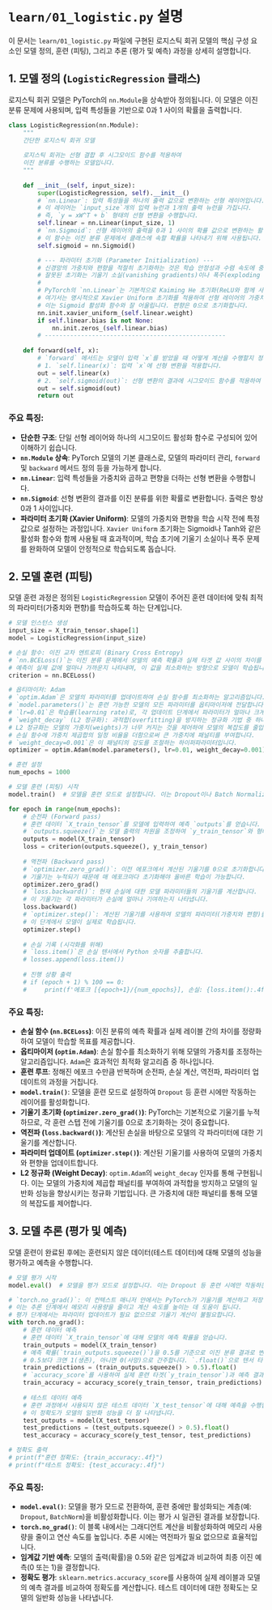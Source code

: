 # `learn/01_logistic.py` 설명

이 문서는 `learn/01_logistic.py` 파일에 구현된 로지스틱 회귀 모델의 핵심 구성 요소인 모델 정의, 훈련 (피팅), 그리고 추론 (평가 및 예측) 과정을 상세히 설명합니다.

## 1. 모델 정의 (`LogisticRegression` 클래스)

로지스틱 회귀 모델은 PyTorch의 `nn.Module`을 상속받아 정의됩니다. 이 모델은 이진 분류 문제에 사용되며, 입력 특성들을 기반으로 0과 1 사이의 확률을 출력합니다.

```python
class LogisticRegression(nn.Module):
    """
    간단한 로지스틱 회귀 모델
    
    로지스틱 회귀는 선형 결합 후 시그모이드 함수를 적용하여
    이진 분류를 수행하는 모델입니다.
    """
    
    def __init__(self, input_size):
        super(LogisticRegression, self).__init__()
        # `nn.Linear`: 입력 특성들을 하나의 출력 값으로 변환하는 선형 레이어입니다.
        # 이 레이어는 `input_size`개의 입력 뉴런과 1개의 출력 뉴런을 가집니다.
        # 즉, `y = xW^T + b` 형태의 선형 변환을 수행합니다.
        self.linear = nn.Linear(input_size, 1)
        # `nn.Sigmoid`: 선형 레이어의 출력을 0과 1 사이의 확률 값으로 변환하는 활성화 함수입니다.
        # 이 함수는 이진 분류 문제에서 클래스에 속할 확률을 나타내기 위해 사용됩니다.
        self.sigmoid = nn.Sigmoid()

        # --- 파라미터 초기화 (Parameter Initialization) ---
        # 신경망의 가중치와 편향을 적절히 초기화하는 것은 학습 안정성과 수렴 속도에 중요합니다.
        # 잘못된 초기화는 기울기 소실(vanishing gradients)이나 폭주(exploding gradients) 문제를 야기할 수 있습니다.
        #
        # PyTorch의 `nn.Linear`는 기본적으로 Kaiming He 초기화(ReLU와 함께 사용 시 적합)나 Xavier/Glorot 초기화(Sigmoid/Tanh와 함께 사용 시 적합)를 사용합니다.
        # 여기서는 명시적으로 Xavier Uniform 초기화를 적용하여 선형 레이어의 가중치를 초기화합니다.
        # 이는 Sigmoid 활성화 함수와 잘 어울립니다. 편향은 0으로 초기화합니다.
        nn.init.xavier_uniform_(self.linear.weight)
        if self.linear.bias is not None:
            nn.init.zeros_(self.linear.bias)
        # --------------------------------------------------
    
    def forward(self, x):
        # `forward` 메서드는 모델이 입력 `x`를 받았을 때 어떻게 계산을 수행할지 정의합니다.
        # 1. `self.linear(x)`: 입력 `x`에 선형 변환을 적용합니다.
        out = self.linear(x)
        # 2. `self.sigmoid(out)`: 선형 변환의 결과에 시그모이드 함수를 적용하여 확률을 계산합니다.
        out = self.sigmoid(out)
        return out
```

### 주요 특징:
-   **단순한 구조**: 단일 선형 레이어와 하나의 시그모이드 활성화 함수로 구성되어 있어 이해하기 쉽습니다.
-   **`nn.Module` 상속**: PyTorch 모델의 기본 클래스로, 모델의 파라미터 관리, `forward` 및 `backward` 메서드 정의 등을 가능하게 합니다.
-   **`nn.Linear`**: 입력 특성들을 가중치와 곱하고 편향을 더하는 선형 변환을 수행합니다.
-   **`nn.Sigmoid`**: 선형 변환의 결과를 이진 분류를 위한 확률로 변환합니다. 출력은 항상 0과 1 사이입니다.
-   **파라미터 초기화 (Xavier Uniform)**: 모델의 가중치와 편향을 학습 시작 전에 특정 값으로 설정하는 과정입니다. `Xavier Uniform` 초기화는 Sigmoid나 Tanh와 같은 활성화 함수와 함께 사용될 때 효과적이며, 학습 초기에 기울기 소실이나 폭주 문제를 완화하여 모델이 안정적으로 학습되도록 돕습니다.

## 2. 모델 훈련 (피팅)

모델 훈련 과정은 정의된 `LogisticRegression` 모델이 주어진 훈련 데이터에 맞춰 최적의 파라미터(가중치와 편향)를 학습하도록 하는 단계입니다.

```python
# 모델 인스턴스 생성
input_size = X_train_tensor.shape[1]
model = LogisticRegression(input_size)

# 손실 함수: 이진 교차 엔트로피 (Binary Cross Entropy)
# `nn.BCELoss()`는 이진 분류 문제에서 모델의 예측 확률과 실제 타겟 값 사이의 차이를 측정합니다.
# 예측이 실제 값에 얼마나 가까운지 나타내며, 이 값을 최소화하는 방향으로 모델이 학습됩니다.
criterion = nn.BCELoss()

# 옵티마이저: Adam
# `optim.Adam`은 모델의 파라미터를 업데이트하여 손실 함수를 최소화하는 알고리즘입니다.
# `model.parameters()`는 훈련 가능한 모델의 모든 파라미터를 옵티마이저에 전달합니다.
# `lr=0.01`은 학습률(learning rate)로, 각 업데이트 단계에서 파라미터가 얼마나 크게 변경될지를 결정합니다.
# `weight_decay` (L2 정규화): 과적합(overfitting)을 방지하는 정규화 기법 중 하나입니다.
# L2 정규화는 모델의 가중치(weights)가 너무 커지는 것을 제어하여 모델의 복잡도를 줄입니다.
# 손실 함수에 가중치 제곱합의 일정 비율을 더함으로써 큰 가중치에 패널티를 부여합니다.
# `weight_decay=0.001`은 이 패널티의 강도를 조절하는 하이퍼파라미터입니다.
optimizer = optim.Adam(model.parameters(), lr=0.01, weight_decay=0.001)

# 훈련 설정
num_epochs = 1000

# 모델 훈련 (피팅) 시작
model.train()  # 모델을 훈련 모드로 설정합니다. 이는 Dropout이나 Batch Normalization과 같은 특정 레이어의 동작에 영향을 미칩니다.

for epoch in range(num_epochs):
    # 순전파 (Forward pass)
    # 훈련 데이터 `X_train_tensor`를 모델에 입력하여 예측 `outputs`를 얻습니다.
    # `outputs.squeeze()`는 모델 출력의 차원을 조정하여 `y_train_tensor`와 형태를 맞춥니다.
    outputs = model(X_train_tensor)
    loss = criterion(outputs.squeeze(), y_train_tensor)
    
    # 역전파 (Backward pass)
    # `optimizer.zero_grad()`: 이전 에포크에서 계산된 기울기를 0으로 초기화합니다.
    # 기울기는 누적되기 때문에 매 에포크마다 초기화해야 올바른 학습이 가능합니다.
    optimizer.zero_grad()
    # `loss.backward()`: 현재 손실에 대한 모델 파라미터들의 기울기를 계산합니다.
    # 이 기울기는 각 파라미터가 손실에 얼마나 기여하는지 나타냅니다.
    loss.backward()
    # `optimizer.step()`: 계산된 기울기를 사용하여 모델의 파라미터(가중치와 편향)를 업데이트합니다.
    # 이 단계에서 모델이 실제로 학습됩니다.
    optimizer.step()
    
    # 손실 기록 (시각화를 위해)
    # `loss.item()`은 손실 텐서에서 Python 숫자를 추출합니다.
    # losses.append(loss.item())
    
    # 진행 상황 출력
    # if (epoch + 1) % 100 == 0:
    #     print(f'에포크 [{epoch+1}/{num_epochs}], 손실: {loss.item():.4f}')
```

### 주요 특징:
-   **손실 함수 (`nn.BCELoss`)**: 이진 분류의 예측 확률과 실제 레이블 간의 차이를 정량화하여 모델이 학습할 목표를 제공합니다.
-   **옵티마이저 (`optim.Adam`)**: 손실 함수를 최소화하기 위해 모델의 가중치를 조정하는 알고리즘입니다. `Adam`은 효과적인 최적화 알고리즘 중 하나입니다.
-   **훈련 루프**: 정해진 에포크 수만큼 반복하며 순전파, 손실 계산, 역전파, 파라미터 업데이트의 과정을 거칩니다.
-   **`model.train()`**: 모델을 훈련 모드로 설정하여 `Dropout` 등 훈련 시에만 작동하는 레이어를 활성화합니다.
-   **기울기 초기화 (`optimizer.zero_grad()`)**: PyTorch는 기본적으로 기울기를 누적하므로, 각 훈련 스텝 전에 기울기를 0으로 초기화하는 것이 중요합니다.
-   **역전파 (`loss.backward()`)**: 계산된 손실을 바탕으로 모델의 각 파라미터에 대한 기울기를 계산합니다.
-   **파라미터 업데이트 (`optimizer.step()`)**: 계산된 기울기를 사용하여 모델의 가중치와 편향을 업데이트합니다.
-   **L2 정규화 (Weight Decay)**: `optim.Adam`의 `weight_decay` 인자를 통해 구현됩니다. 이는 모델의 가중치에 제곱합 패널티를 부여하여 과적합을 방지하고 모델의 일반화 성능을 향상시키는 정규화 기법입니다. 큰 가중치에 대한 패널티를 통해 모델의 복잡도를 제어합니다.

## 3. 모델 추론 (평가 및 예측)

모델 훈련이 완료된 후에는 훈련되지 않은 데이터(테스트 데이터)에 대해 모델의 성능을 평가하고 예측을 수행합니다.

```python
# 모델 평가 시작
model.eval()  # 모델을 평가 모드로 설정합니다. 이는 Dropout 등 훈련 시에만 작동하는 레이어를 비활성화합니다.

# `torch.no_grad()`: 이 컨텍스트 매니저 안에서는 PyTorch가 기울기를 계산하고 저장하는 것을 비활성화합니다.
# 이는 추론 단계에서 메모리 사용량을 줄이고 계산 속도를 높이는 데 도움이 됩니다.
# 평가 단계에서는 파라미터 업데이트가 필요 없으므로 기울기 계산이 불필요합니다.
with torch.no_grad():
    # 훈련 데이터 예측
    # 훈련 데이터 `X_train_tensor`에 대해 모델의 예측 확률을 얻습니다.
    train_outputs = model(X_train_tensor)
    # 예측 확률(`train_outputs.squeeze()`)을 0.5를 기준으로 이진 분류 결과로 변환합니다.
    # 0.5보다 크면 1(생존), 아니면 0(사망)으로 간주합니다. `.float()`으로 텐서 타입을 맞춥니다.
    train_predictions = (train_outputs.squeeze() > 0.5).float()
    # `accuracy_score`를 사용하여 실제 훈련 타겟(`y_train_tensor`)과 예측 결과(`train_predictions`)를 비교하여 정확도를 계산합니다.
    train_accuracy = accuracy_score(y_train_tensor, train_predictions)
    
    # 테스트 데이터 예측
    # 훈련 과정에서 사용되지 않은 테스트 데이터 `X_test_tensor`에 대해 예측을 수행합니다.
    # 이 정확도가 모델의 일반화 성능을 더 잘 나타냅니다.
    test_outputs = model(X_test_tensor)
    test_predictions = (test_outputs.squeeze() > 0.5).float()
    test_accuracy = accuracy_score(y_test_tensor, test_predictions)

# 정확도 출력
# print(f"훈련 정확도: {train_accuracy:.4f}")
# print(f"테스트 정확도: {test_accuracy:.4f}")
```

### 주요 특징:
-   **`model.eval()`**: 모델을 평가 모드로 전환하여, 훈련 중에만 활성화되는 계층(예: `Dropout`, `BatchNorm`)을 비활성화합니다. 이는 평가 시 일관된 결과를 보장합니다.
-   **`torch.no_grad()`**: 이 블록 내에서는 그래디언트 계산을 비활성화하여 메모리 사용량을 줄이고 연산 속도를 높입니다. 추론 시에는 역전파가 필요 없으므로 효율적입니다.
-   **임계값 기반 예측**: 모델의 출력(확률)을 0.5와 같은 임계값과 비교하여 최종 이진 예측(0 또는 1)을 결정합니다.
-   **정확도 평가**: `sklearn.metrics.accuracy_score`를 사용하여 실제 레이블과 모델의 예측 결과를 비교하여 정확도를 계산합니다. 테스트 데이터에 대한 정확도는 모델의 일반화 성능을 나타냅니다.
